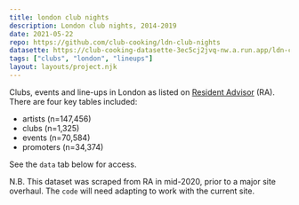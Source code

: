 ```yaml
---
title: london club nights
description: London club nights, 2014-2019
date: 2021-05-22
repo: https://github.com/club-cooking/ldn-club-nights
datasette: https://club-cooking-datasette-3ec5cj2jvq-nw.a.run.app/ldn-club-nights
tags: ["clubs", "london", "lineups"]
layout: layouts/project.njk
---
```


Clubs, events and line-ups in London as listed on [Resident Advisor](https://ra.co/) (RA). There are four key tables included:

- artists (n=147,456)
- clubs (n=1,325)
- events (n=70,584)
- promoters (n=34,374)

See the `data` tab below for access.

N.B. This dataset was scraped from RA in mid-2020, prior to a major site overhaul. The `code` will need adapting to work with the current site.
